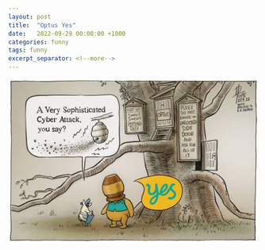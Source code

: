 ```yaml
---
layout: post
title:  "Optus Yes"
date:   2022-09-29 00:00:00 +1000
categories: funny
tags: funny
excerpt_separator: <!--more-->
---
```


![picture 1](/assets/images/a3be4fd2563e09d46c5d029cd12e7a9792ddbd994a34b1869560a671e026fc8f.png)  
